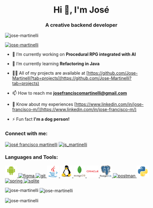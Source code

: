 <h1 align="center">Hi 👋, I'm José</h1>
<h3 align="center">A creative backend developer</h3>

<p align="left"> <img src="https://komarev.com/ghpvc/?username=jose-martinelli&label=Profile%20views&color=0e75b6&style=flat" alt="jose-martinelli" /> </p>

<p align="left"> <a href="https://github.com/ryo-ma/github-profile-trophy"><img src="https://github-profile-trophy.vercel.app/?username=jose-martinelli" alt="jose-martinelli" /></a> </p>

- 🔭 I’m currently working on **Procedural RPG integrated with AI**

- 🌱 I’m currently learning **Refactoring in Java**

- 👨‍💻 All of my projects are available at [https://github.com/Jose-Martinelli?tab=projects](https://github.com/Jose-Martinelli?tab=projects)

- 📫 How to reach me **josefranciscomartinelli@gmail.com**

- 📄 Know about my experiences [https://www.linkedin.com/in/jose-francisco-m/](https://www.linkedin.com/in/jose-francisco-m/)

- ⚡ Fun fact **I'm a dog person!**

<h3 align="left">Connect with me:</h3>
<p align="left">
<a href="https://linkedin.com/in/josé francisco martinelli" target="blank"><img align="center" src="https://raw.githubusercontent.com/rahuldkjain/github-profile-readme-generator/master/src/images/icons/Social/linked-in-alt.svg" alt="josé francisco martinelli" height="30" width="40" /></a>
<a href="https://instagram.com/js_martinelli" target="blank"><img align="center" src="https://raw.githubusercontent.com/rahuldkjain/github-profile-readme-generator/master/src/images/icons/Social/instagram.svg" alt="js_martinelli" height="30" width="40" /></a>
</p>

<h3 align="left">Languages and Tools:</h3>
<p align="left"> <a href="https://developer.android.com" target="_blank" rel="noreferrer"> <img src="https://raw.githubusercontent.com/devicons/devicon/master/icons/android/android-original-wordmark.svg" alt="android" width="40" height="40"/> </a> <a href="https://www.figma.com/" target="_blank" rel="noreferrer"> <img src="https://www.vectorlogo.zone/logos/figma/figma-icon.svg" alt="figma" width="40" height="40"/> </a> <a href="https://git-scm.com/" target="_blank" rel="noreferrer"> <img src="https://www.vectorlogo.zone/logos/git-scm/git-scm-icon.svg" alt="git" width="40" height="40"/> </a> <a href="https://www.java.com" target="_blank" rel="noreferrer"> <img src="https://raw.githubusercontent.com/devicons/devicon/master/icons/java/java-original.svg" alt="java" width="40" height="40"/> </a> <a href="https://www.linux.org/" target="_blank" rel="noreferrer"> <img src="https://raw.githubusercontent.com/devicons/devicon/master/icons/linux/linux-original.svg" alt="linux" width="40" height="40"/> </a> <a href="https://www.mongodb.com/" target="_blank" rel="noreferrer"> <img src="https://raw.githubusercontent.com/devicons/devicon/master/icons/mongodb/mongodb-original-wordmark.svg" alt="mongodb" width="40" height="40"/> </a> <a href="https://www.oracle.com/" target="_blank" rel="noreferrer"> <img src="https://raw.githubusercontent.com/devicons/devicon/master/icons/oracle/oracle-original.svg" alt="oracle" width="40" height="40"/> </a> <a href="https://www.postgresql.org" target="_blank" rel="noreferrer"> <img src="https://raw.githubusercontent.com/devicons/devicon/master/icons/postgresql/postgresql-original-wordmark.svg" alt="postgresql" width="40" height="40"/> </a> <a href="https://postman.com" target="_blank" rel="noreferrer"> <img src="https://www.vectorlogo.zone/logos/getpostman/getpostman-icon.svg" alt="postman" width="40" height="40"/> </a> <a href="https://www.python.org" target="_blank" rel="noreferrer"> <img src="https://raw.githubusercontent.com/devicons/devicon/master/icons/python/python-original.svg" alt="python" width="40" height="40"/> </a> <a href="https://spring.io/" target="_blank" rel="noreferrer"> <img src="https://www.vectorlogo.zone/logos/springio/springio-icon.svg" alt="spring" width="40" height="40"/> </a> <a href="https://www.sqlite.org/" target="_blank" rel="noreferrer"> <img src="https://www.vectorlogo.zone/logos/sqlite/sqlite-icon.svg" alt="sqlite" width="40" height="40"/> </a> </p>

<p><img align="left" src="https://github-readme-stats.vercel.app/api/top-langs?username=jose-martinelli&show_icons=true&locale=en&layout=compact" alt="jose-martinelli" /></p>

<p>&nbsp;<img align="center" src="https://github-readme-stats.vercel.app/api?username=jose-martinelli&show_icons=true&locale=en" alt="jose-martinelli" /></p>

<p><img align="center" src="https://github-readme-streak-stats.herokuapp.com/?user=jose-martinelli&" alt="jose-martinelli" /></p>

